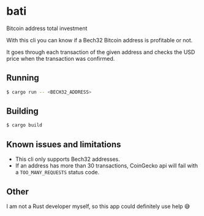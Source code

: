 # bati
Bitcoin address total investment

With this cli you can know if a Bech32 Bitcoin address is profitable or not.

It goes through each transaction of the given address and checks the USD price when the transaction was confirmed. 


## Running
```sh
$ cargo run -- <BECH32_ADDRESS>
```

## Building

```sh
$ cargo build
```

## Known issues and limitations
- This cli only supports Bech32 addresses.
- If an address has more than 30 transactions, CoinGecko api will fail with a `TOO_MANY_REQUESTS` status code.

## Other
I am not a Rust developer myself, so this app could definitely use help 😅

